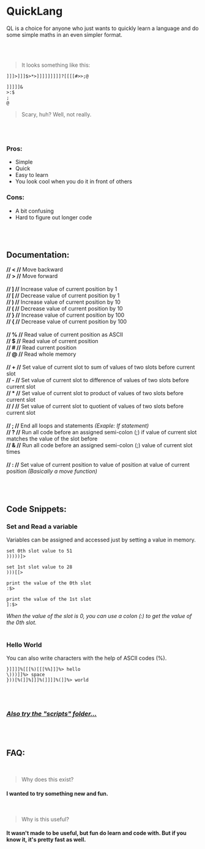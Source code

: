 # QuickLang

QL is a choice for anyone who just wants to quickly learn a language and do some simple maths in an even simpler format.

<br />
<br />

> It looks something like this:
```
]]]>]]]$>*>]]]]]]]]]?[[[[#>>;@

]]]]]&
>:$
;
@
```
> Scary, huh? Well, not really.

<br />
<br />

### Pros:
- Simple
- Quick
- Easy to learn
- You look cool when you do it in front of others

### Cons:
- A bit confusing
- Hard to figure out longer code

<br />
<br />

## Documentation:

**// < //**   Move backward<br />
**// > //**   Move forward<br />
<br />
**// ] //**   Increase value of current position by 1<br />
**// [ //**   Decrease value of current position by 1<br />
**// ) //**   Increase value of current position by 10<br />
**// ( //**   Decrease value of current position by 10<br />
**// } //**   Increase value of current position by 100<br />
**// { //**   Decrease value of current position by 100<br />
<br />
**// % //**   Read value of current position as ASCII<br />
**// $ //**   Read value of current position<br />
**// # //**   Read current position<br />
**// @ //**   Read whole memory<br />
<br />
**// + //**   Set value of current slot to sum of values of two slots before current slot<br />
**// - //**   Set value of current slot to difference of values of two slots before current slot<br />
**// \* //**   Set value of current slot to product of values of two slots before current slot<br />
**// / //**   Set value of current slot to quotient of values of two slots before current slot<br />
<br />
**// ; //**   End all loops and statements *(Exaple: If statement)*<br />
**// ? //**   Run all code before an assigned semi-colon (;) if value of current slot matches the value of the slot before<br />
**// & //**   Run all code before an assigned semi-colon (;) value of current slot times<br />
<br />
**// : //**   Set value of current position to value of position at value of current position *(Basically a move function)*<br />

<br />
<br />

## Code Snippets:

### Set and Read a variable
Variables can be assigned and accessed just by setting a value in memory.
```
set 0th slot value to 51
)))))]>

set 1st slot value to 28
)))[[>

print the value of the 0th slot
:$>

print the value of the 1st slot
]:$>
```
*When the value of the slot is 0, you can use a colon (:) to get the value of the 0th slot.*
<br />
<br />

### Hello World
You can also write characters with the help of ASCII codes (%).
```
}]]]]%[[[%)[[[%%]]]%> hello
\)))]]%> space
}))[%(]]%]]]%(]]]]%(]]%> world
```
<br />
<br />

<!-- Next snippet goes here -->

### [*Also try the "scripts" folder...*](https://github.com/kubgus/QuickLang/tree/master/scripts)

<br />
<br />

## FAQ:
<br />

> Why does this exist?<br />

#### I wanted to try something new and fun.

<br />

> Why is this useful?<br />

#### It wasn't made to be useful, but fun do learn and code with. But if you know it, it's pretty fast as well.

<br />